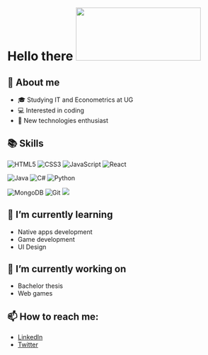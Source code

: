# Hello there <img src="https://thumbs.gfycat.com/BeneficialShamelessAmphiuma-size_restricted.gif" width="282" height="120" />

## 🤔 About me
- 🎓 Studying IT and Econometrics at UG
- 💻 Interested in coding
- 📱 New technologies enthusiast

## 📚 Skills
 <img alt="HTML5" src="https://img.shields.io/badge/html5%20-%23E34F26.svg?&style=for-the-badge&logo=html5&logoColor=white"/> <img alt="CSS3" src="https://img.shields.io/badge/css3%20-%231572B6.svg?&style=for-the-badge&logo=css3&logoColor=white"/> <img alt="JavaScript" src="https://img.shields.io/badge/javascript%20-%23323330.svg?&style=for-the-badge&logo=javascript&logoColor=%23F7DF1E"/> <img alt="React" src="https://img.shields.io/badge/react%20-%2320232a.svg?&style=for-the-badge&logo=react&logoColor=%2361DAFB"/>
 
<img alt="Java" src="https://img.shields.io/badge/java-%23ED8B00.svg?&style=for-the-badge&logo=java&logoColor=white"/> <img alt="C#" src="https://img.shields.io/badge/c%23%20-%23239120.svg?&style=for-the-badge&logo=c-sharp&logoColor=white"/> <img alt="Python" src="https://img.shields.io/badge/python%20-%2314354C.svg?&style=for-the-badge&logo=python&logoColor=white"/>

 <img alt="MongoDB" src ="https://img.shields.io/badge/MongoDB-%234ea94b.svg?&style=for-the-badge&logo=mongodb&logoColor=white"/>
 
 <img alt="Git" src="https://img.shields.io/badge/git%20-%23F05033.svg?&style=for-the-badge&logo=git&logoColor=white"/>
 <img src="https://img.shields.io/badge/Tool-Visual%20Studio%20Code-blue?style=for-the-badge&logo=appveyor">

## 🌱 I’m currently learning
- Native apps development
- Game development
- UI Design

## 🔭 I’m currently working on
- Bachelor thesis
- Web games

## 📫 How to reach me:
- <a href="https://www.linkedin.com/in/matspiewak/">LinkedIn</a>
- <a href="https://twitter.com/Spiewaak">Twitter</a>

<!--## 📈Stats
[![Top Langs](https://github-readme-stats.vercel.app/api/top-langs/?username=matspiewak&layout=compact&theme=dracula)](https://github.com/matspiewak/github-readme-stats)[![Matspiewak's GitHub stats](https://github-readme-stats.vercel.app/api?username=matspiewak&theme=dracula)](https://github.com/matspiewak/github-readme-stats)
-->
<!--
**matspiewak/matspiewak** is a ✨ _special_ ✨ repository because its `README.md` (this file) appears on your GitHub profile.

Here are some ideas to get you started:

- 🔭 I’m currently working on ...
- 🌱 I’m currently learning ...
- 👯 I’m looking to collaborate on ...
- 🤔 I’m looking for help with ...
- 💬 Ask me about ...
- 📫 How to reach me: ...
- 😄 Pronouns: He/Him, They/Them
- ⚡ Fun fact: ...
-->
